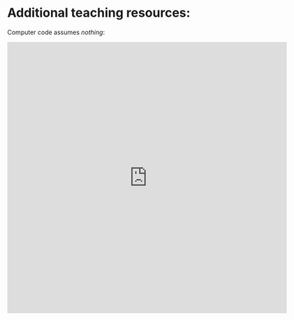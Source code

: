 # Additional teaching resources:

Computer code assumes *nothing*: 
<iframe id="reddit-embed" src="https://www.redditmedia.com/r/MadeMeSmile/comments/10hs624/teaching_them_how_to_be_specific_with_their/?ref_source=embed&amp;ref=share&amp;embed=true&amp;theme=dark" sandbox="allow-scripts allow-same-origin allow-popups" style="border: none;" scrolling="no" width="640" height="621"></iframe>
